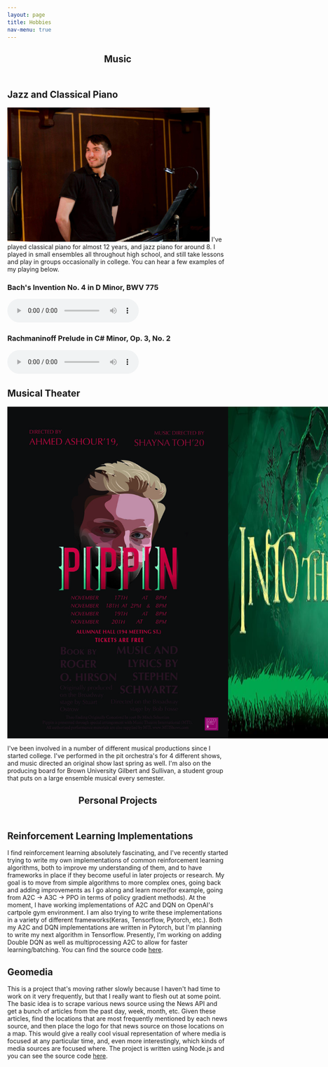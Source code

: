 ```yaml
---
layout: page
title: Hobbies
nav-menu: true
---
```


<section id="one" markdown="1">

<div class="inner">
  <header class="major">
    <h1>Music</h1>
  </header>
  </div>

<div class="inner">
  <h2> Jazz and Classical Piano </h2>
  <p>
  <img class="imbox" src="/assets/images/piano_pic.JPG" width="462" height="306" alt="Picture of me playing piano in a pit orchestra">
  I've played classical piano for almost 12 years, and jazz piano for around 8. I played in small ensembles all throughout high school, and still take lessons and play in groups occasionally in college. You can hear a few examples of my playing below.
  </p>
  <h3> Bach's Invention No. 4 in D Minor, BWV 775 </h3>
  <audio controls="controls" src="/assets/audio/bach_invention_in_d_minor.mp3">
    Your browser does not support the html5 audio tag
  </audio>
  <h3> Rachmaninoff Prelude in C# Minor, Op. 3, No. 2</h3>
  <audio controls="controls" src="/assets/audio/rach_prelude.mp3">
    Your browser does not support the html5 audio tag
  </audio>
  </div>

<div class="inner">
  <h2> Musical Theater</h2>
  <div class="row" style="display:flex; justify-content:space-between;">
  <img style="flex:1 1 100%" src="/assets/images/pippin.jpeg" alt="Poster for BUG's production of Pippin">
  <img style="flex:1 1 100%" src="/assets/images/into_the_woods.jpg" alt="Poster for BUG's production of the 25th Annual Putnam County Spelling Bee">
  <img style="flex:1 1 100%" src="/assets/images/bugs.png" alt="poster for Brown University Gilbert and Sullivan">
  </div>
  <p>
  I've been involved in a number of different musical productions since I started college. I've performed in the pit orchestra's for 4 different shows, and music directed an original show last spring as well. I'm also on the producing board for Brown University Gilbert and Sullivan, a student group that puts on a large ensemble musical every semester.
  </p>
  </div>

  <div class="inner">
    <header class="major">
      <h1>Personal Projects</h1>
    </header>
    </div>

  <div class="inner">
    <h2>Reinforcement Learning Implementations</h2>
    <p>
    I find reinforcement learning absolutely fascinating, and I've recently started trying to write my own implementations of common reinforcement learning
    algorithms, both to improve my understanding of them, and to have frameworks in place if they become useful in later projects or research. My goal is to move from
    simple algorithms to more complex ones, going back and adding improvements as I go along and learn more(for example, going from A2C -> A3C -> PPO in terms of
    policy gradient methods). At the moment, I have working implementations of A2C and DQN on OpenAI's cartpole gym environment. I am also trying to write these
    implementations in a variety of different frameworks(Keras, Tensorflow, Pytorch, etc.). Both my A2C and DQN implementations are written in Pytorch, but I'm planning
    to write my next algorithm in Tensorflow. Presently, I'm working on adding Double DQN as well as multiprocessing A2C to allow for faster learning/batching. You can find
    the source code <a href="https://github.com/danieldritter/RL_Implementations">here</a>.
    </p>
  </div>

  <div class="inner">
  <h2> Geomedia </h2>
  <p>
  This is a project that's moving rather slowly because I haven't had time to work on it very frequently, but that I really want to flesh out at some point. The basic idea is to scrape various news source using the News API and get a bunch of articles from the past day, week, month, etc. Given these articles, find the locations that are most frequently mentioned by each news source, and then place the logo for that news source on those locations on a map. This would give a really cool visual representation of where media is focused at any particular time, and, even more interestingly, which kinds of media sources are focused where. The project is written using Node.js and you can see the source code <a href="https://github.com/danieldritter/Geomedia.git">here</a>.
  </p>
  </div>
  </section>
